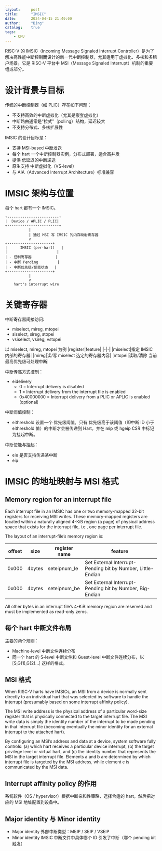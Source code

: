 ```yaml
---
layout:     post
title:      "IMSIC"
date:       2024-04-15 21:40:00
author:     "Bing"
catalog:    true
tags:
    - CPU
---
```


RISC-V 的 IMSIC（Incoming Message Signaled Interrupt Controller）是为了解决高性能中断控制而设计的新一代中断控制器，尤其适用于虚拟化、多核和多租户场景。它是 RISC-V 平台中 MSI（Message Signaled Interrupt）机制的重要组成部分。

# 设计背景与目标
传统的中断控制器（如 PLIC）存在如下问题：
* 不支持高效的中断虚拟化（尤其是嵌套虚拟化）
* 中断路由通常是“拉式”（polling）结构，延迟较大
* 不支持分布式、多核扩展性

IMSIC 的设计目标是：
* 支持 MSI-based 中断发送
* 每个 hart 一个中断控制器实例，分布式部署，适合高并发
* 提供 低延迟的中断递送
* 原生支持 中断虚拟化（VS-level）
* 与 AIA（Advanced Interrupt Architecture）标准兼容

# IMSIC 架构与位置
每个 hart 都有一个 IMSIC。
```
+------------------------+
|  Device / APLIC / PLIC|
+------------------------+
           |
           | 通过 MSI 写 IMSIC 的内存映射寄存器
           v
+---------------------+
|      IMSIC (per-hart)   |
|                       |
| - 控制寄存器           |
| - 中断 Pending         |
| - 中断优先级/使能状态   |
+---------------------+
           |
           v
    hart's interrupt wire
```

# 关键寄存器
中断寄存器间接访问:
* miselect, mireg, mtopei
* siselect, sireg, stopei
* vsiselect, vsireg, vstopei

以 miselect, mireg, mtopei 为例
|register|feature|
|-|-|
|miselect|指定 IMSIC 内部的寄存器|
|mireg|读/写 miselect 选定的寄存器内容|
|mtopei|读取/清除 当前最高优先级可处理中断|

中断传递方式控制：
* eidelivery
  * 0 = Interrupt delivery is disabled
  * 1 = Interrupt delivery from the interrupt file is enabled
  * 0x40000000 = Interrupt delivery from a PLIC or APLIC is enabled (optional)

中断阈值控制：
* eithreshold 设置一个 优先级阈值，只有 优先级高于该阈值（即中断 ID 小于 eithreshold 值）的中断才会被传递到 Hart，并在 mip 或 hgeip CSR 中标记为挂起中断。

中断使能与挂起：
* eie 是否支持传递某中断
* eip

# IMSIC 的地址映射与 MSI 格式
## Memory region for an interrupt file
Each interrupt file in an IMSIC has one or two memory-mapped 32-bit registers for receiving MSI writes. These memory-mapped registers are located within a naturally aligned 4-KiB region (a page) of physical address space that exists for the interrupt file, i.e., one page per interrupt file.

The layout of an interrupt-file’s memory region is:

|offset|size|register name|feature|
|--|--|--|--|
|0x000|4bytes|seteipnum_le|Set External Interrupt-Pending bit by Number, Little-Endian|
|0x000|4bytes|seteipnum_be|Set External Interrupt-Pending bit by Number, Big-Endian|

All other bytes in an interrupt file’s 4-KiB memory region are reserved and must be implemented as read-only zeros.

## 每个 hart 中断文件布局
主要的两个规则：
* Machine-level 中断文件连续分布
* 同一个 hart 的 S-level 中断文件和 Guest-level 中断文件连续分布，以 [S,G(1),G(2)...] 这样的格式。

## MSI 格式
When RISC-V harts have IMSICs, an MSI from a device is normally sent directly to an individual hart that was selected by software to handle the interrupt (presumably based on some interrupt affinity policy).

The MSI write address is the physical address of a particular word-size register that is physically connected to the target interrupt file. The MSI write data is simply the identity number of the interrupt to be made pending in that interrupt file (becoming eventually the minor identity for an external interrupt to the attached hart).

By configuring an MSI’s address and data at a device, system software fully controls: (a) which hart receives a particular device interrupt, (b) the target privilege level or virtual hart, and (c) the identity number that represents the MSI in the target interrupt file. Elements a and b are determined by which
interrupt file is targeted by the MSI address, while element c is communicated by the MSI data.

## Interrupt affinity policy 的作用
系统软件（OS / hypervisor）根据中断亲和性策略，选择合适的 hart，然后把对应的 MSI 地址配置到设备中。

## Major identity 与 Minor identity
* Major identity 外部中断类型：MEIP / SEIP / VSEIP
* Minor identity IMSIC 中断文件中具体哪个 ID 引发了中断（哪个 pending bit 触发）